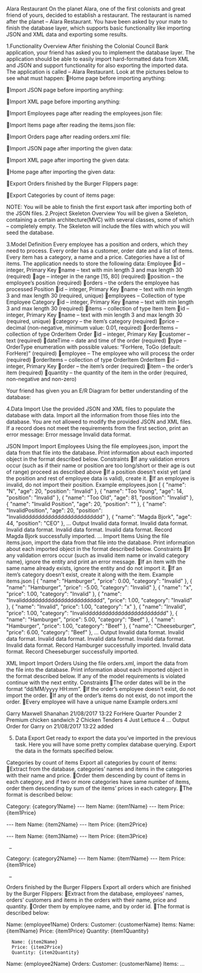Alara Restaurant
On the planet Alara, one of the first colonists and great friend of yours, decided to establish a restaurant. The restaurant is named after the planet – Alara Restaurant. You have been asked by your mate to finish the database layer, which supports basic functionality like importing JSON and XML data and exporting some results.

1.Functionality Overview
After finishing the Colonial Council Bank application, your friend has asked you to implement the database layer. The application should be able to easily import hard-formatted data from XML and JSON and support functionality for also exporting the imported data. The application is called – Alara Restaurant.
Look at the pictures below to see what must happen:
Home page before importing anything: 


Import JSON page before importing anything:


Import XML page before importing anything:


Import Employees page after reading the employees.json file:


Import Items page after reading the items.json file:


Import Orders page after reading orders.xml file:


Import JSON page after importing the given data:


Import XML page after importing the given data:


Home page after importing the given data:


Export Orders finished by the Burger Flippers page:


Export Categories by count of items page:


NOTE: You will be able to finish the first export task after importing both of the JSON files.
2.Project Skeleton Overview
You will be given a Skeleton, containing a certain architecture(MVC) with several classes, some of which – completely empty. The Skeleton will include the files with which you will seed the database.

3.Model Definition
Every employee has a position and orders, which they need to process. Every order has a customer, order date and a list of items. Every item has a category, a name and a price. Categories have a list of items. 
The application needs to store the following data:
Employee
id – integer, Primary Key
name – text with min length 3 and max length 30 (required)
age – integer in the range [15, 80] (required)
position – the employee’s position (required)
orders – the orders the employee has processed
Position
id – integer, Primary Key
name – text with min length 3 and max length 30 (required, unique)
employees – Collection of type Employee
Category
id – integer, Primary Key
name – text with min length 3 and max length 30 (required)
items – collection of type Item
Item
id – integer, Primary Key
name – text with min length 3 and max length 30 (required, unique)
category – the item’s category (required)
price – decimal (non-negative, minimum value: 0.01, required)
orderItems – collection of type OrderItem
Order
id – integer, Primary Key
customer – text (required)
dateTime – date and time of the order (required)
type – OrderType enumeration with possible values: “ForHere, ToGo (default: ForHere)” (required)
employee – The employee who will process the order (required) 
orderItems – collection of type OrderItem
OrderItem
id – integer, Primary Key
order – the item’s order (required)
item – the order’s item (required)
quantity – the quantity of the item in the order (required, non-negative and non-zero)

Your friend has given you an E/R Diagram for better understanding of the database:


4.Data Import
Use the provided JSON and XML files to populate the database with data. Import all the information from those files into the database.
You are not allowed to modify the provided JSON and XML files.
If a record does not meet the requirements from the first section, print an error message:
Error message
Invalid data format.

JSON Import 
Import Employees
Using the file employees.json, import the data from that file into the database. Print information about each imported object in the format described below. 
Constraints
If any validation errors occur (such as if their name or position are too long/short or their age is out of range) proceed as described above
If a position doesn’t exist yet (and the position and rest of employee data is valid), create it.
If an employee is invalid, do not import their position.
Example
employees.json
[
  {
    "name": "N",
    "age": 20,
    "position": "Invalid"
  },
  {
    "name": "Too Young",
    "age": 14,
    "position": "Invalid"
  },
  {
    "name": "Too Old",
    "age": 81,
    "position": "Invalid"
  },
  {
    "name": "Invalid Position",
    "age": 20,
    "position": ""
  },
  {
    "name": "InvalidPosition",
    "age": 20,
    "position": "Invaliddddddddddddddddddddddddd"
  },
  {
    "name": "Magda Bjork",
    "age": 44,
    "position": "CEO"
  },
…
Output
Invalid data format.
Invalid data format.
Invalid data format.
Invalid data format.
Invalid data format.
Record Magda Bjork successfully imported.
…
Import Items
Using the file items.json, import the data from that file into the database. Print information about each imported object in the format described below.
Constraints
If any validation errors occur (such as invalid item name or invalid category name), ignore the entity and print an error message.
If an item with the same name already exists, ignore the entity and do not import it.
If an item’s category doesn’t exist, create it along with the item.
Example
items.json
[
  {
    "name": "Hamburger",
    "price": 0.00,
    "category": "Invalid"
  },
  {
    "name": "Hamburger",
    "price": -5.00,
    "category": "Invalid"
  },
  {
    "name": "x",
    "price": 1.00,
    "category": "Invalid"
  },
  {
    "name": "Invaliddddddddddddddddddddddddd",
    "price": 1.00,
    "category": "Invalid"
  },
  {
    "name": "Invalid",
    "price": 1.00,
    "category": "x"
  },
  {
    "name": "Invalid",
    "price": 1.00,
    "category": "Invaliddddddddddddddddddddddddd"
  },
  {
    "name": "Hamburger",
    "price": 5.00,
    "category": "Beef"
  },
  {
    "name": "Hamburger",
    "price": 1.00,
    "category": "Beef"
  },
  {
    "name": "Cheeseburger",
    "price": 6.00,
    "category": "Beef"
  },
…
Output
Invalid data format.
Invalid data format.
Invalid data format.
Invalid data format.
Invalid data format.
Invalid data format.
Record Hamburger successfully imported.
Invalid data format.
Record Cheeseburger successfully imported.

XML Import 
Import Orders
Using the file orders.xml, import the data from the file into the database. Print information about each imported object in the format described below.
If any of the model requirements is violated continue with the next entity.
Constraints
The order dates will be in the format “dd/MM/yyyy HH:mm”.
If the order’s employee doesn’t exist, do not import the order.
If any of the order’s items do not exist, do not import the order.
Every employee will have a unique name
Example
orders.xml
<?xml version="1.0" encoding="utf-8"?>
<orders>
  <order>
    <customer>Garry</customer>
    <employee>Maxwell Shanahan</employee>
    <date-time>21/08/2017 13:22</date-time>
    <type>ForHere</type>
    <items>
      <item>
        <name>Quarter Pounder</name>
        <quantity>2</quantity>
      </item>
      <item>
        <name>Premium chicken sandwich</name>
        <quantity>2</quantity>
      </item>
      <item>
        <name>Chicken Tenders</name>
        <quantity>4</quantity>
      </item>
      <item>
        <name>Just Lettuce</name>
        <quantity>4</quantity>
      </item>
    </items>
  </order>
...
</orders>
Output
Order for Garry on 21/08/2017 13:22 added

5. Data Export
Get ready to export the data you’ve imported in the previous task. Here you will have some pretty complex database querying. Export the data in the formats specified below.

Categories by count of items
Export all categories by count of items:
Extract from the database, categories’ names and items in the categories with their name and price.
Order them descending by count of items in each category, and if two or more categories have same number of items, order them descending by sum of the items’ prices in each category.
The format is described below:

Category: {category1Name}
--- Item Name: {item1Name}
--- Item Price: {item1Price}

--- Item Name: {item2Name}
--- Item Price: {item2Price}

--- Item Name: {item3Name}
--- Item Price: {item3Price}

     …
	
Category: {category2Name}
--- Item Name: {item1Name}
--- Item Price: {item1Price}
	
     …

	
	
Orders finished by the Burger Flippers
Export all orders which are finished by the Burger Flippers:
Extract from the database, employees’ names, orders’ customers and items in the orders with their name, price and quantity.
Order them by employee name, and by order id.
The format is described below:

Name: {employee1Name}
Orders:
   Customer: {customerName}
   Items:
      Name: {item1Name}
      Price: {item1Price}
      Quantity: {item1Quantity}

      Name: {item2Name}
      Price: {item2Price}
      Quantity: {item2Quantity}

Name: {employee2Name}
Orders:
   Customer: {customerName}
   Items:
      …